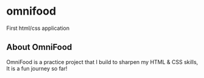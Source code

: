 # omnifood

First html/css application

## About OmniFood

OmniFood is a practice project that I build to sharpen my HTML & CSS skills, It is a fun journey so far!
